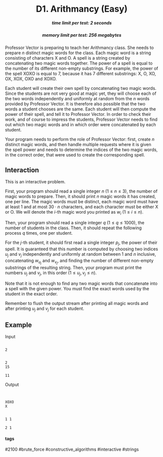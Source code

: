 <h1 style='text-align: center;'> D1. Arithmancy (Easy)</h1>

<h5 style='text-align: center;'>time limit per test: 2 seconds</h5>
<h5 style='text-align: center;'>memory limit per test: 256 megabytes</h5>

Professor Vector is preparing to teach her Arithmancy class. She needs to prepare $n$ distinct magic words for the class. Each magic word is a string consisting of characters X and O. A spell is a string created by concatenating two magic words together. The power of a spell is equal to the number of its different non-empty substrings. For example, the power of the spell XOXO is equal to 7, because it has 7 different substrings: X, O, XO, OX, XOX, OXO and XOXO.

Each student will create their own spell by concatenating two magic words. Since the students are not very good at magic yet, they will choose each of the two words independently and uniformly at random from the $n$ words provided by Professor Vector. It is therefore also possible that the two words a student chooses are the same. Each student will then compute the power of their spell, and tell it to Professor Vector. In order to check their work, and of course to impress the students, Professor Vector needs to find out which two magic words and in which order were concatenated by each student.

Your program needs to perform the role of Professor Vector: first, create $n$ distinct magic words, and then handle multiple requests where it is given the spell power and needs to determine the indices of the two magic words, in the correct order, that were used to create the corresponding spell.

## Interaction

This is an interactive problem.

First, your program should read a single integer $n$ ($1 \le n \le 3$), the number of magic words to prepare. Then, it should print $n$ magic words it has created, one per line. The magic words must be distinct, each magic word must have at least 1 and at most $30\cdot n$ characters, and each character must be either X or O. We will denote the $i$-th magic word you printed as $w_i$ ($1 \le i \le n$).

Then, your program should read a single integer $q$ ($1 \le q \le 1000$), the number of students in the class. Then, it should repeat the following process $q$ times, one per student.

For the $j$-th student, it should first read a single integer $p_j$, the power of their spell. It is guaranteed that this number is computed by choosing two indices $u_j$ and $v_j$ independently and uniformly at random between 1 and $n$ inclusive, concatenating $w_{u_j}$ and $w_{v_j}$, and finding the number of different non-empty substrings of the resulting string. Then, your program must print the numbers $u_j$ and $v_j$, in this order ($1 \le u_j, v_j \le n$).

Note that it is not enough to find any two magic words that concatenate into a spell with the given power. You must find the exact words used by the student in the exact order.

Remember to flush the output stream after printing all magic words and after printing $u_j$ and $v_j$ for each student.

## Example

Input
```

2


2
15

11
```
Output
```


XOXO
X


1 1

2 1

```


#### tags 

#2100 #brute_force #constructive_algorithms #interactive #strings 